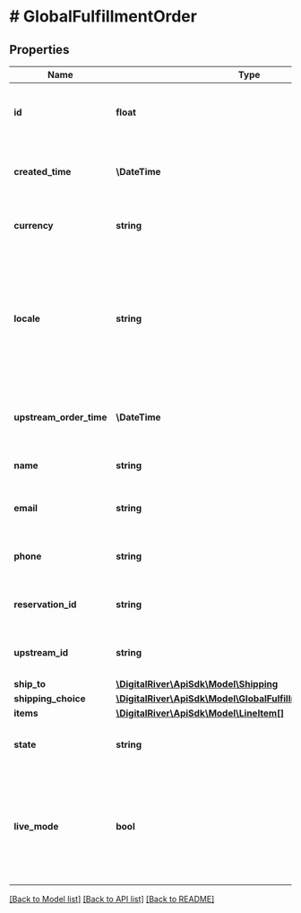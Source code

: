 # # GlobalFulfillmentOrder

## Properties

Name | Type | Description | Notes
------------ | ------------- | ------------- | -------------
**id** | **float** | The unique identifier of the fulfillment order. | [optional] [readonly]
**created_time** | **\DateTime** | The time when the fulfillment order was created. | [optional] [readonly]
**currency** | **string** | A three-letter ISO currency code. | [optional]
**locale** | **string** | A locale designator that combines a two-letter ISO 639-1 language code with a ISO 3166-1 alpha-2 country code. | [optional]
**upstream_order_time** | **\DateTime** | The time at which the upstream order was created. | [optional]
**name** | **string** | The customer&#39;s name. | [optional]
**email** | **string** | The customer&#39;s email address. | [optional]
**phone** | **string** | The customer&#39;s phone number. | [optional]
**reservation_id** | **string** | An inventory reservation identifier. | [optional]
**upstream_id** | **string** | The upstream order identifier. | [optional]
**ship_to** | [**\DigitalRiver\ApiSdk\Model\Shipping**](Shipping.md) |  | [optional]
**shipping_choice** | [**\DigitalRiver\ApiSdk\Model\GlobalFulfillmentShippingChoice**](GlobalFulfillmentShippingChoice.md) |  | [optional]
**items** | [**\DigitalRiver\ApiSdk\Model\LineItem[]**](LineItem.md) |  | [optional]
**state** | **string** | The current state of the fulfillment order. | [optional] [readonly]
**live_mode** | **bool** | Has the value true if the object exists in live mode or the value false if the object exists in test mode. | [optional]

[[Back to Model list]](../../README.md#models) [[Back to API list]](../../README.md#endpoints) [[Back to README]](../../README.md)
